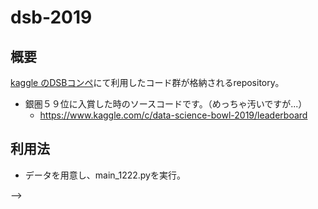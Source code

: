 

# dsb-2019

## 概要
[kaggle のDSBコンペ](https://www.kaggle.com/c/data-science-bowl-2019/)にて利用したコード群が格納されるrepository。

- 銀圏５９位に入賞した時のソースコードです。（めっちゃ汚いですが...）
    - https://www.kaggle.com/c/data-science-bowl-2019/leaderboard 

## 利用法
- データを用意し、main_1222.pyを実行。

<!-- # 当コンペに関する分析日記(完全に個人的なメモです。。)


- 12/05
    - shapで何がどう効いているのか確認する。
    - 難しい。→自作関数に対して処理を実行できない。
    - simpleなlgbで実行して検証してみる。
- 12/06
    - ランダム性がseed averagingしても存在してしまう。
    - lightgbmに使うカラムが実行段階で変わってしまう？何をどんだけ使っていルカ。
    特徴量重要度を必ず取ってきて→標準偏差・平均を取りたい。
    - transformer過学習起こしうるからやめたい。importancetop層いない。（出現回数少ないからかも。）


- 1/1
    - level毎になんのゲームを経験したか（＝game_session_count）を特徴量に加える。
    - 望ましいルートか否かの指標の追加
    [TBD]
    0 or Otherの識別はうまく行っている印象がある。
    単純なイージーミスが多いか否かの識別をどうするべきか？
        特徴量の選定をすべき
        countではなく、割合もしくはtime
    - 4●系のactivityをちゃんとやっているか？（event_dataの詳細を追う）
        - 4000系であればなんでもいい
        - session_count数ではなく、割合に変える必要がある。
- 1/3
    - stackingするタイミングをcross validation内部にセット
    - n_seeds = 10でセットしてやっているが、同じことを10回ループしているだけになっている。
    - Lightgbmのrandom_seed引数について調べる。
    - <font color="red">confusion_matrixを出力する</font>
        できていない
    - lightgbmの挙動がkernel環境で異なる。
        - versionの違いだろう：欠損したカラムがあるorカラムネームに空白文字があるケースを許容しなくなったと思われる
    - 説明をちゃんと聞く子か否かは取れるか？

- 1/5 division by total_countをやるべきでは？ (discussionから)



- 1/22
    - test dataがランダムに取られていたのか。
    - https://www.kaggle.com/c/data-science-bowl-2019/discussion/126395#721312


- 反省点
    - distributionをチェックして、標準化すべきかいなかなどの考察を怠った（カーネルで判断してしまった。）
    - 各特徴量でPDCAを回すことを怠った。
    - ちゃんとPipelineを作成して分析を効率化すべきだった。
    
<!--What I learnt from this competition.
- groupby Obj 's transformer method
- HTTPErrorの処理
    - urllib.requests.HTTPERRORだとキャッチできない。
    - request.exceptions.HTTPERROR
    - job's APIが利用しているモジュールに合わせないとキャッチできない。
-->


 -->
